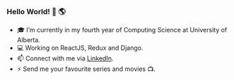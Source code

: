 ### Hello World! 👋 🌎

- 🎓 I’m currently in my fourth year of Computing Science at University of Alberta.
- 💻 Working on ReactJS, Redux and Django.
- 📫 Connect with me via [LinkedIn](https://www.linkedin.com/in/joe-ha/).
- ⚡ Send me your favourite series and movies 📺.

